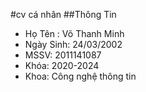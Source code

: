 #cv cá nhân
##Thông Tin
* Họ Tên : Võ Thanh Minh		
* Ngày Sinh: 24/03/2002
* MSSV: 2011141087	
* Khóa: 2020-2024
* Khoa: Công nghệ thông tin